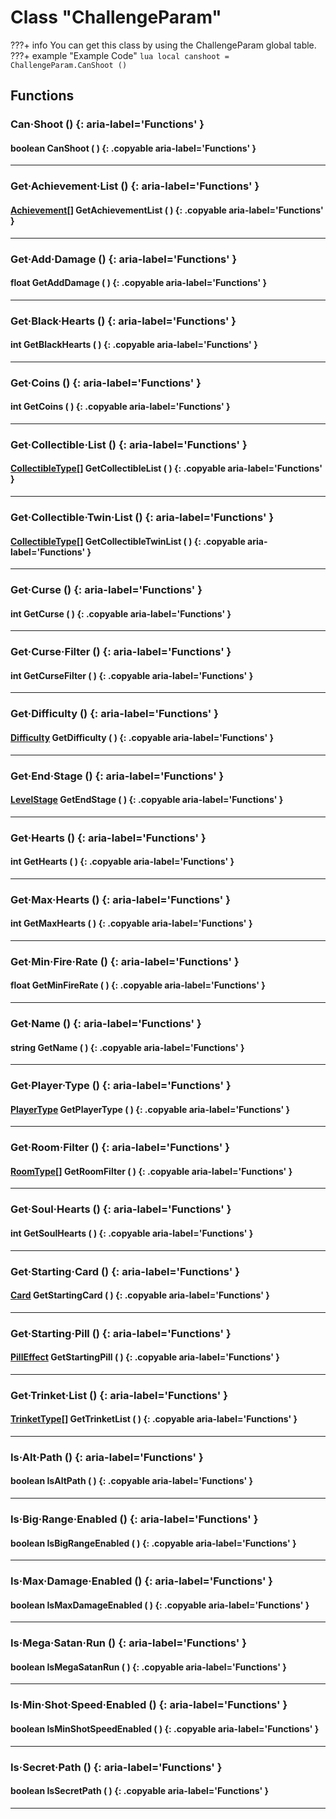 # Class "ChallengeParam"

???+ info
    You can get this class by using the ChallengeParam global table.
    ???+ example "Example Code"
        ```lua
        local canshoot = ChallengeParam.CanShoot ()
        ```
		
## Functions

### Can·Shoot () {: aria-label='Functions' }
#### boolean CanShoot ( ) {: .copyable aria-label='Functions' }

___
### Get·Achievement·List () {: aria-label='Functions' }
#### [Achievement](enums/Achievement.md)[] GetAchievementList ( ) {: .copyable aria-label='Functions' }

___
### Get·Add·Damage () {: aria-label='Functions' }
#### float GetAddDamage ( ) {: .copyable aria-label='Functions' }

___
### Get·Black·Hearts () {: aria-label='Functions' }
#### int GetBlackHearts ( ) {: .copyable aria-label='Functions' }

___
### Get·Coins () {: aria-label='Functions' }
#### int GetCoins ( ) {: .copyable aria-label='Functions' }

___
### Get·Collectible·List () {: aria-label='Functions' }
#### [CollectibleType](https://wofsauge.github.io/IsaacDocs/rep/enums/CollectibleType.html)[] GetCollectibleList ( ) {: .copyable aria-label='Functions' }

___
### Get·Collectible·Twin·List () {: aria-label='Functions' }
#### [CollectibleType](https://wofsauge.github.io/IsaacDocs/rep/enums/CollectibleType.html)[] GetCollectibleTwinList ( ) {: .copyable aria-label='Functions' }

___
### Get·Curse () {: aria-label='Functions' }
#### int GetCurse ( ) {: .copyable aria-label='Functions' }

___
### Get·Curse·Filter () {: aria-label='Functions' }
#### int GetCurseFilter ( ) {: .copyable aria-label='Functions' }

___
### Get·Difficulty () {: aria-label='Functions' }
#### [Difficulty](https://wofsauge.github.io/IsaacDocs/rep/enums/Difficulty.html) GetDifficulty ( ) {: .copyable aria-label='Functions' }

___
### Get·End·Stage () {: aria-label='Functions' }
#### [LevelStage](https://wofsauge.github.io/IsaacDocs/rep/enums/LevelStage.html) GetEndStage ( ) {: .copyable aria-label='Functions' }

___
### Get·Hearts () {: aria-label='Functions' }
#### int GetHearts ( ) {: .copyable aria-label='Functions' }

___
### Get·Max·Hearts () {: aria-label='Functions' }
#### int GetMaxHearts ( ) {: .copyable aria-label='Functions' }

___
### Get·Min·Fire·Rate () {: aria-label='Functions' }
#### float GetMinFireRate ( ) {: .copyable aria-label='Functions' }

___
### Get·Name () {: aria-label='Functions' }
#### string GetName ( ) {: .copyable aria-label='Functions' }

___
### Get·Player·Type () {: aria-label='Functions' }
#### [PlayerType](https://wofsauge.github.io/IsaacDocs/rep/enums/PlayerType.html) GetPlayerType ( ) {: .copyable aria-label='Functions' }

___
### Get·Room·Filter () {: aria-label='Functions' }
#### [RoomType](https://wofsauge.github.io/IsaacDocs/rep/enums/RoomType.html)[] GetRoomFilter ( ) {: .copyable aria-label='Functions' }

___
### Get·Soul·Hearts () {: aria-label='Functions' }
#### int GetSoulHearts ( ) {: .copyable aria-label='Functions' }

___
### Get·Starting·Card () {: aria-label='Functions' }
#### [Card](https://wofsauge.github.io/IsaacDocs/rep/enums/Card.html) GetStartingCard ( ) {: .copyable aria-label='Functions' }

___
### Get·Starting·Pill () {: aria-label='Functions' }
#### [PillEffect](https://wofsauge.github.io/IsaacDocs/rep/enums/PillEffect.html) GetStartingPill ( ) {: .copyable aria-label='Functions' }

___
### Get·Trinket·List () {: aria-label='Functions' }
#### [TrinketType](https://wofsauge.github.io/IsaacDocs/rep/enums/TrinketType.html)[] GetTrinketList ( ) {: .copyable aria-label='Functions' }

___
### Is·Alt·Path () {: aria-label='Functions' }
#### boolean IsAltPath ( ) {: .copyable aria-label='Functions' }

___
### Is·Big·Range·Enabled () {: aria-label='Functions' }
#### boolean IsBigRangeEnabled ( ) {: .copyable aria-label='Functions' }

___
### Is·Max·Damage·Enabled () {: aria-label='Functions' }
#### boolean IsMaxDamageEnabled ( ) {: .copyable aria-label='Functions' }

___
### Is·Mega·Satan·Run () {: aria-label='Functions' }
#### boolean IsMegaSatanRun ( ) {: .copyable aria-label='Functions' }

___
### Is·Min·Shot·Speed·Enabled () {: aria-label='Functions' }
#### boolean IsMinShotSpeedEnabled ( ) {: .copyable aria-label='Functions' }

___
### Is·Secret·Path () {: aria-label='Functions' }
#### boolean IsSecretPath ( ) {: .copyable aria-label='Functions' }

___